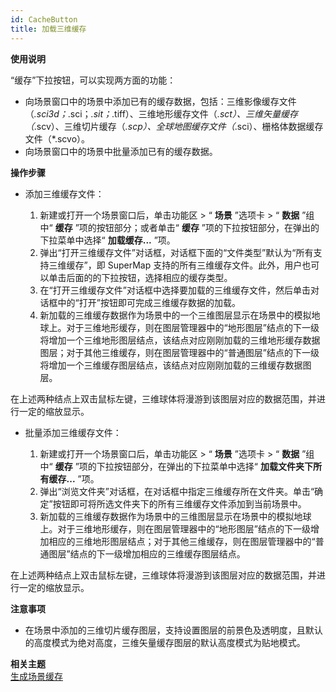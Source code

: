```yaml
---
id: CacheButton
title: 加载三维缓存
---
```

**使用说明**

“缓存”下拉按钮，可以实现两方面的功能：

  * 向场景窗口中的场景中添加已有的缓存数据，包括：三维影像缓存文件（*.sci3d；*.sci；*.sit；*.tiff）、三维地形缓存文件（*.sct）、三维矢量缓存（*.scv）、三维切片缓存（*.scp）、全球地图缓存文件（*.sci）、栅格体数据缓存文件（*.scvo）。
  * 向场景窗口中的场景中批量添加已有的缓存数据。

**操作步骤**

- 添加三维缓存文件：

  1. 新建或打开一个场景窗口后，单击功能区 > “ **场景** ”选项卡 > “ **数据** ”组中“ **缓存** ”项的按钮部分；或者单击“ **缓存** ”项的下拉按钮部分，在弹出的下拉菜单中选择“ **加载缓存...** ”项。
  2. 弹出“打开三维缓存文件”对话框，对话框下面的“文件类型”默认为“所有支持三维缓存”，即 SuperMap 支持的所有三维缓存文件。此外，用户也可以单击后面的的下拉按钮，选择相应的缓存类型。
  3. 在“打开三维缓存文件”对话框中选择要加载的三维缓存文件，然后单击对话框中的“打开”按钮即可完成三维缓存数据的加载。
  4. 新加载的三维缓存数据作为场景中的一个三维图层显示在场景中的模拟地球上。对于三维地形缓存，则在图层管理器中的“地形图层”结点的下一级将增加一个三维地形图层结点，该结点对应刚刚加载的三维地形缓存数据图层；对于其他三维缓存，则在图层管理器中的“普通图层”结点的下一级将增加一个三维缓存图层结点，该结点对应刚刚加载的三维缓存数据图层。 

在上述两种结点上双击鼠标左键，三维球体将漫游到该图层对应的数据范围，并进行一定的缩放显示。

- 批量添加三维缓存文件：

  1. 新建或打开一个场景窗口后，单击功能区 > “ **场景** ”选项卡 > “ **数据** ”组中“ **缓存** ”项的下拉按钮部分，在弹出的下拉菜单中选择“ **加载文件夹下所有缓存...** ”项。
  2. 弹出“浏览文件夹”对话框，在对话框中指定三维缓存所在文件夹。单击“确定”按钮即可将所选文件夹下的所有三维缓存文件添加到当前场景中。
  3. 新加载的三维缓存数据作为场景中的三维图层显示在场景中的模拟地球上。对于三维地形缓存，则在图层管理器中的“地形图层”结点的下一级增加相应的三维地形图层结点；对于其他三维缓存，则在图层管理器中的“普通图层”结点的下一级增加相应的三维缓存图层结点。 

在上述两种结点上双击鼠标左键，三维球体将漫游到该图层对应的数据范围，并进行一定的缩放显示。

**注意事项** 
  * 在场景中添加的三维切片缓存图层，支持设置图层的前景色及透明度，且默认的高度模式为绝对高度，三维矢量缓存图层的默认高度模式为贴地模式。

**相关主题**  
[生成场景缓存](../../Optimization/Cache/3DCache.md)


